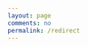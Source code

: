 ```yaml
---
layout: page
comments: no
permalink: /redirect
---
```


<!-- Lifted from https://stackoverflow.com/questions/901115/how-can-i-get-query-string-values-in-javascript -->

<script>
function getParameterByName(name, url = window.location.href) {
    name = name.replace(/[\[\]]/g, '\\$&');
    var regex = new RegExp('[?&]' + name + '(=([^&#]*)|&|#|$)'),
        results = regex.exec(url);
    if (!results) return null;
    if (!results[2]) return '';
    return decodeURIComponent(results[2].replace(/\+/g, ' '));
}


(function(){
     var dest = getParameterByName("dest");
     var url = "https://"+dest;
     window.location = url;
}());
</script>
